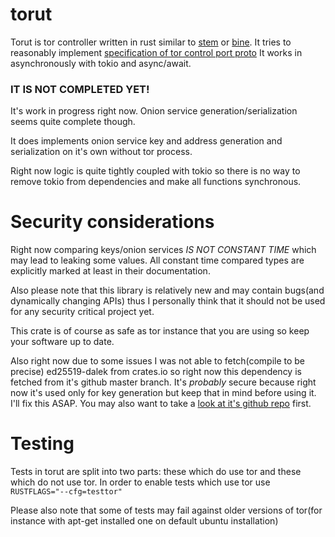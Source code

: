 # torut

Torut is tor controller written in rust similar to 
[stem](https://stem.torproject.org/) or [bine](https://github.com/cretz/bine).
It tries to reasonably implement [specification of tor control port proto](https://gitweb.torproject.org/torspec.git/tree/control-spec.txt)
It works in asynchronously with tokio and async/await.

### IT IS NOT COMPLETED YET! 
It's work in progress right now.
Onion service generation/serialization seems quite complete though.

It does implements onion service key and address generation and serialization on it's own without tor process.

Right now logic is quite tightly coupled with tokio so there is no way to
remove tokio from dependencies and make all functions synchronous.

# Security considerations
Right now comparing keys/onion services *IS NOT CONSTANT TIME* which may lead to leaking some values.
All constant time compared types are explicitly marked at least in their documentation.

Also please note that this library is relatively new and may contain bugs(and dynamically changing APIs) thus I personally think
that it should not be used for any security critical project yet.

This crate is of course as safe as tor instance that you are using so keep your software up to date.

Also right now due to some issues I was not able to fetch(compile to be precise) ed25519-dalek from crates.io
so right now this dependency is fetched from it's github master branch.
It's *probably* secure because right now it's used only for key generation but keep that in mind before using it. I'll fix this ASAP.
You may also want to take a [look at it's github repo](https://github.com/dalek-cryptography/ed25519-dalek) first.

# Testing 
Tests in torut are split into two parts:
these which do use tor and these which do not use tor.
In order to enable tests which use tor use `RUSTFLAGS="--cfg=testtor"`

Please also note that some of tests may fail against older 
versions of tor(for instance with apt-get installed one on default ubuntu installation)